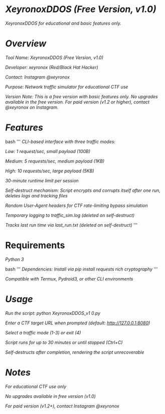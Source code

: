 # *XeyronoxDDOS (Free Version, v1.0)*

*XeyronoxDDOS for educational and basic features only.*

# *Overview*


*Tool Name: XeyronoxDDOS (Free Version, v1.0)*


*Developer: xeyronox (Red/Black Hat Hacker)*



*Contact: Instagram @xeyronox*



*Purpose: Network traffic simulator for educational CTF use*



*Version Note: This is a free version with basic features only. No upgrades available in the free version. For paid version (v1.2 or higher), contact @xeyronox on Instagram.*

# *Features*

bash '''
*CLI-based interface with three traffic modes:*



*Low: 1 request/sec, small payload (100B)*



*Medium: 5 requests/sec, medium payload (1KB)*



*High: 10 requests/sec, large payload (5KB)*



*30-minute runtime limit per session*



*Self-destruct mechanism: Script encrypts and corrupts itself after one run, deletes logs and tracking files*



*Random User-Agent headers for CTF rate-limiting bypass simulation*



*Temporary logging to traffic_sim.log (deleted on self-destruct)*



*Tracks last run time via last_run.txt (deleted on self-destruct)*
'''

# Requirements

*Python 3*

bash '''
*Dependencies: Install via pip install requests rich cryptography*
'''

*Compatible with Termux, Pydroid3, or other CLI environments*

# *Usage*


*Run the script: python XeyronoxDDOS_v1 0.py*



*Enter a CTF target URL when prompted (default: http://127.0.0.1:8080)*



*Select a traffic mode (1-3) or exit (4)*



*Script runs for up to 30 minutes or until stopped (Ctrl+C)*



*Self-destructs after completion, rendering the script unrecoverable*


# *Notes*


*For educational CTF use only*


*No upgrades available in free version (v1.0)*


*For paid version (v1.2+), contact Instagram @xeyronox*